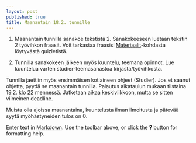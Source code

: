 ```yaml
---
layout: post
published: true
title: Maanantain 18.2. tunnille
---
```

1. Maanantain tunnilla sanakoe tekstistä 2. Sanakokeeseen luetaan tekstin 2 työvihkon fraasit. Voit tarkastaa fraasisi [Materiaalit](http://riikka.koskenranta.fi/kurssit/2018-2019/rub5.3/kotitehtavat/materiaali/)-kohdasta löytyvästä quizletistä.

2. Tunnilla sanakokeen jälkeen myös kuuntelu, teemana opinnot. Lue kuuntelua varten studier-teemasanastoa kirjasta/työvihkosta.

Tunnilla jaettiin myös ensimmäisen kotiaineen ohjeet (Studier). Jos et saanut ohjetta, pyydä se maanantain tunnilla. Palautus aikataulun mukaan tiistaina 19.2. klo 22 mennessä. Jatketaan aikaa keskiviikkoon, mutta se sitten viimeinen deadline.

Muista olla ajoissa maanantaina, kuuntelusta ilman ilmoitusta ja pätevää syytä myöhästyneiden tulos on 0.

Enter text in [Markdown](http://daringfireball.net/projects/markdown/). Use the toolbar above, or click the **?** button for formatting help.
